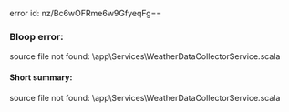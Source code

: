 error id: nz/Bc6wOFRme6w9GfyeqFg==
### Bloop error:

source file not found: <WORKSPACE>\app\Services\WeatherDataCollectorService.scala
#### Short summary: 

source file not found: <WORKSPACE>\app\Services\WeatherDataCollectorService.scala